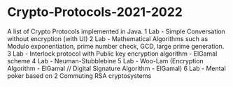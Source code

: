 # Crypto-Protocols-2021-2022
A list of Crypto Protocols implemented in Java.
1 Lab - Simple Conversation without encryption (with UI)
2 Lab - Mathematical Algorithms such as Modulo exponentiation, prime number check, GCD, large prime generation.
3 Lab - Interlock protocol with Public key encryption algorithm - ElGamal scheme
4 Lab - Neuman-Stubblebine
5 Lab - Woo-Lam (Encryption Algorithm - ElGamal // Digital Signature Algorithm - ElGamal)
6 Lab - Mental poker based on 2 Commuting RSA cryptosystems
